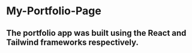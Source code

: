 # My-Portfolio-Page

## The portfolio app was built using the React and Tailwind frameworks respectively.
